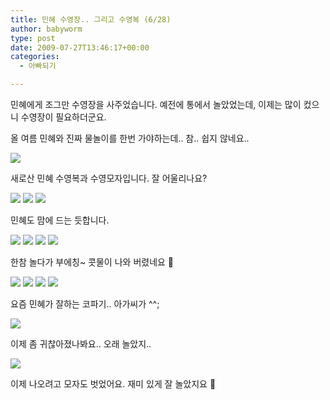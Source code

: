 ```yaml
---
title: 민혜 수영장.. 그리고 수영복 (6/28)
author: babyworm
type: post
date: 2009-07-27T13:46:17+00:00
categories:
  - 아빠되기

---
```

민혜에게 조그만 수영장을 사주었습니다. 예전에 통에서 놀았었는데, 이제는 많이 컸으니 수영장이 필요하더군요.

올 여름 민혜와 진짜 물놀이를 한번 가야하는데.. 참.. 쉽지 않네요..

<img decoding="async" src="DSC_5168.webp" >

새로산 민혜 수영복과 수영모자입니다. 잘 어울리나요?

<img decoding="async" src="DSC_5170.webp" >

<img decoding="async" src="DSC_5172.webp" >

<img decoding="async" src="DSC_5174.webp" >

민혜도 맘에 드는 듯합니다.&nbsp;

<img decoding="async" src="DSC_5181.webp" >

<img decoding="async" src="DSC_5183.webp" >



<img decoding="async" src="DSC_5184.webp" >

<img decoding="async" src="DSC_5187.webp" >

한참 놀다가 부에칭~ 콧물이 나와 버렸네요 🙂

<img decoding="async" src="DSC_5191.webp" >


<img decoding="async" src="DSC_5196.webp" >


<img decoding="async" src="DSC_5226.webp" >

<img decoding="async" src="DSC_5228.webp" >

요즘 민혜가 잘하는 코파기.. 아가씨가 ^^;

<img decoding="async" src="DSC_5244.webp" >

이제 좀 귀찮아졌나봐요.. 오래 놀았지..

<img decoding="async" src="DSC_5245.webp" >

이제 나오려고 모자도 벗었어요. 재미 있게 잘 놀았지요 🙂
